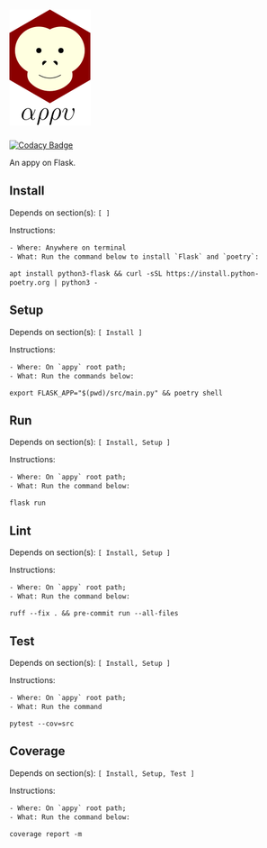 # ![appy_title](https://github.com/trouchet/appy/blob/8c9923dc13b109b83d07a43d6810ebf7b150a2fb/images/appy_small.png)
[![Codacy Badge](https://app.codacy.com/project/badge/Grade/4e255ae6f2b645fb8f1578a3cc0a2291)](https://www.codacy.com/gh/trouchet/appy/dashboard?utm_source=github.com&amp;utm_medium=referral&amp;utm_content=trouchet/appy&amp;utm_campaign=Badge_Grade)

An appy on Flask.

## Install
  
  Depends on section(s): `[ ]`
  
  Instructions:
  
    - Where: Anywhere on terminal
    - What: Run the command below to install `Flask` and `poetry`:
  
  ```
  apt install python3-flask && curl -sSL https://install.python-poetry.org | python3 -
  ```

## Setup

  Depends on section(s): `[ Install ]`

  Instructions:
  
    - Where: On `appy` root path;
    - What: Run the commands below:

  ```
  export FLASK_APP="$(pwd)/src/main.py" && poetry shell
  ```

## Run

  Depends on section(s): `[ Install, Setup ]`

  Instructions:
  
    - Where: On `appy` root path;
    - What: Run the command below:

  ```
  flask run
  ```

## Lint

  Depends on section(s): `[ Install, Setup ]`

  Instructions:
  
    - Where: On `appy` root path;
    - What: Run the command below:

   ```
   ruff --fix . && pre-commit run --all-files
   ```

## Test

  Depends on section(s): `[ Install, Setup ]`

  Instructions:
  
    - Where: On `appy` root path;
    - What: Run the command

  ```
  pytest --cov=src
  ```

## Coverage


  Depends on section(s): `[ Install, Setup, Test ]`

  Instructions:
  
    - Where: On `appy` root path;
    - What: Run the command below:

  ```
  coverage report -m
  ```
